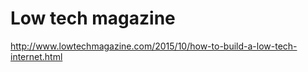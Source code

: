 # Low tech magazine


http://www.lowtechmagazine.com/2015/10/how-to-build-a-low-tech-internet.html

